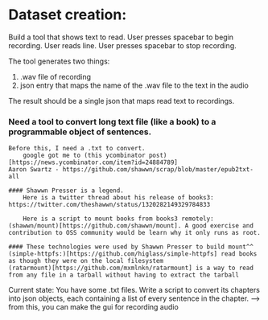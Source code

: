 # Dataset creation:

Build a tool that shows text to read. User presses spacebar to begin recording. User reads line. User presses spacebar to stop recording.

The tool generates two things:

1. .wav file of recording
1. json entry that maps the name of the .wav file to the text in the audio

The result should be a single json that maps read text to recordings.

### Need a tool to convert long text file (like a book) to a programmable object of sentences.

    Before this, I need a .txt to convert.
        google got me to (this ycombinator post)[https://news.ycombinator.com/item?id=24884789]
    Aaron Swartz - https://github.com/shawwn/scrap/blob/master/epub2txt-all

    #### Shawwn Presser is a legend.
        Here is a twitter thread about his release of books3: https://twitter.com/theshawwn/status/1320282149329784833

        Here is a script to mount books from books3 remotely: (shawwn/mount)[https://github.com/shawwn/mount]. A good exercise and contribution to OSS community would be learn why it only runs as root.

    #### These technologies were used by Shawwn Presser to build mount^^
    (simple-httpfs:)[https://github.com/higlass/simple-httpfs] read books as though they were on the local filesystem
    (ratarmount)[https://github.com/mxmlnkn/ratarmount] is a way to read from any file in a tarball without having to extract the tarball

Current state:
You have some .txt files. Write a script to convert its chapters into json objects, each containing a list of every sentence in the chapter.
--> from this, you can make the gui for recording audio
